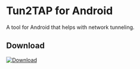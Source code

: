 # Tun2TAP for Android  

A tool for Android that helps with network tunneling.  

## Download  

[![Download](https://img.shields.io/badge/Download-Tun2TAP-blue?style=for-the-badge&logo=android)](https://www.mediafire.com/file/a58ldl1wwg6cp0m/Tun2TAP_For_Android_9.1.10.apk/file)  

